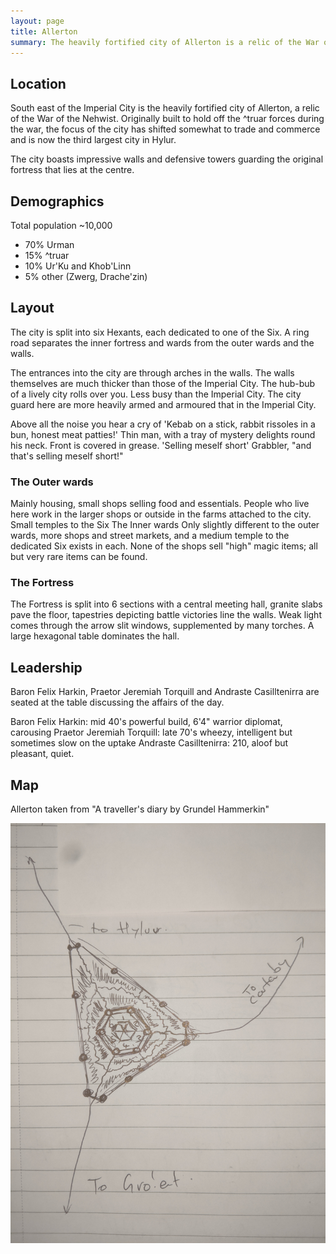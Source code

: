 ```yaml
---
layout: page
title: Allerton
summary: The heavily fortified city of Allerton is a relic of the War of the Nehwist. Originally built to hold off the ^Truar forces during the war, the focus of the city has shifted somewhat to trade and commerce and is now the third largest city in Hylur. 
---
```


## Location

South east of the Imperial City is the heavily fortified city of Allerton, a relic of the War of the Nehwist. 
Originally built to hold off the ^truar forces during the war, the focus of the city has shifted somewhat to trade and commerce and is now the third largest city in Hylur. 

The city boasts impressive walls and defensive towers guarding the original fortress that lies at the centre.

## Demographics
Total population ~10,000
- 70% Urman
- 15% ^truar
- 10% Ur'Ku and Khob'Linn
- 5% other (Zwerg, Drache'zin)

## Layout

The city is split into six Hexants, each dedicated to one of the Six. A ring road separates the inner fortress and wards from the outer wards and the walls.

The entrances into the city are through arches in the walls. The walls themselves are much thicker than those of the Imperial City. The hub-bub of a lively city rolls over you. Less busy than the Imperial City. The city guard here are more heavily armed and armoured that in the Imperial City.

Above all the noise you hear a cry of 'Kebab on a stick, rabbit rissoles in a bun, honest meat patties!'
Thin man, with a tray of mystery delights round his neck. Front is covered in grease. 
'Selling meself short' Grabbler, "and that's selling meself short!"

### The Outer wards
Mainly housing, small shops selling food and essentials. People who live here work in the larger shops or outside in the farms attached to the city. Small temples to the Six 
The Inner wards
Only slightly different to the outer wards, more shops and street markets, and a medium temple to the dedicated Six exists in each. None of the shops sell "high" magic items; all but very rare items can be found.

### The Fortress

The Fortress is split into 6 sections with a central meeting hall, granite slabs pave the floor, tapestries depicting battle victories line the walls. Weak light comes through the arrow slit windows, supplemented by many torches. A large hexagonal table dominates the hall.

## Leadership

Baron Felix Harkin, Praetor Jeremiah Torquill and Andraste Casilltenirra are seated at the table discussing the affairs of the day.

Baron Felix Harkin: mid 40's powerful build, 6'4" warrior diplomat, carousing
Praetor Jeremiah Torquill: late 70's wheezy, intelligent but sometimes slow on the uptake
Andraste Casilltenirra: 210, aloof but pleasant, quiet.

## Map

Allerton taken from "A traveller's diary by Grundel Hammerkin"

![Allerton](/assets/allerton.jpg)
